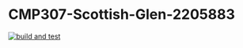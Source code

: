 # CMP307-Scottish-Glen-2205883
[![build and test](https://github.com/hp0119/CMP307-Scottish-Glen-2205883/actions/workflows/build-and-test.yml/badge.svg)](https://github.com/hp0119/CMP307-Scottish-Glen-2205883/actions/workflows/build-and-test.yml)

